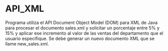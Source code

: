 # API_XML
Programa utiliza el API Document Object Model (DOM) para XML de Java para procesar el documento sales.xml y solicitar un porcentaje entre 5% y 15% y aplicar ese incremento al valor de las ventas del departamento que el usuario especifique. Se debe generar un nuevo documento XML que se llame new_sales.xml.
